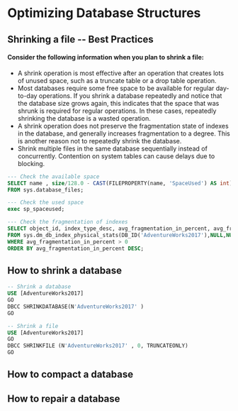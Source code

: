 # Optimizing Database Structures

## Shrinking a file -- Best Practices

#### Consider the following information when you plan to shrink a file:

  * A shrink operation is most effective after an operation that creates lots of unused space, such as a truncate table or a drop table operation.
  * Most databases require some free space to be available for regular day-to-day operations. If you shrink a database repeatedly and notice that the database size grows again, this indicates that the space that was shrunk is required for regular operations. In these cases, repeatedly shrinking the database is a wasted operation.
  * A shrink operation does not preserve the fragmentation state of indexes in the database, and generally increases fragmentation to a degree. This is another reason not to repeatedly shrink the database.
  * Shrink multiple files in the same database sequentially instead of concurrently. Contention on system tables can cause delays due to blocking.
```sql
--- Check the available space
SELECT name , size/128.0 - CAST(FILEPROPERTY(name, 'SpaceUsed') AS int)/128.0 AS AvailableSpaceInMB
FROM sys.database_files;

--- Check the used space
exec sp_spaceused;

--- Check the fragmentation of indexes
SELECT object_id, index_type_desc, avg_fragmentation_in_percent, avg_fragment_size_in_pages, page_count
FROM sys.dm_db_index_physical_stats(DB_ID('AdventureWorks2017'),NULL,NULL,NULL,NULL)
WHERE avg_fragmentation_in_percent > 0 
ORDER BY avg_fragmentation_in_percent DESC;
```
## How to shrink a database
```sql
-- Shrink a database
USE [AdventureWorks2017]
GO
DBCC SHRINKDATABASE(N'AdventureWorks2017' )
GO

-- Shrink a file
USE [AdventureWorks2017]
GO
DBCC SHRINKFILE (N'AdventureWorks2017' , 0, TRUNCATEONLY)
GO
```
## How to compact a database
## How to repair a database
